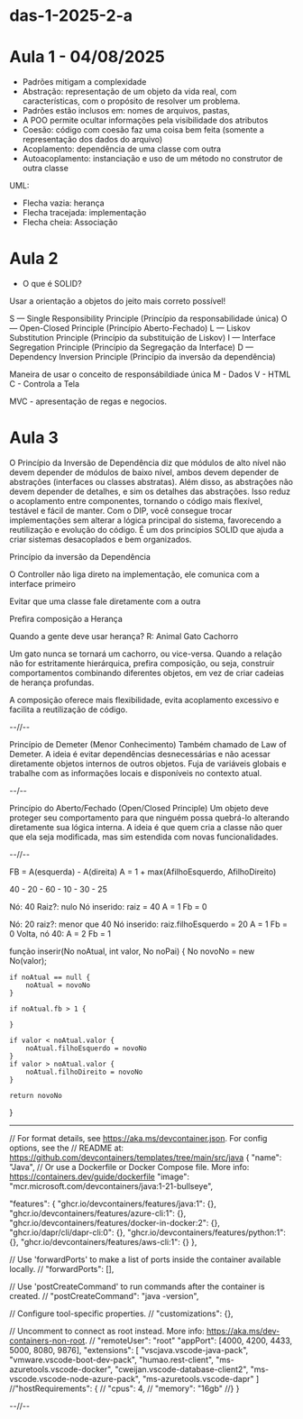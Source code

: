 # das-1-2025-2-a

# Aula 1 - 04/08/2025

- Padrões mitigam a complexidade
- Abstração: representação de um objeto da vida real, com características, com o propósito de resolver um problema.
- Padrões estão inclusos em: nomes de arquivos, pastas, 
- A POO permite ocultar informações pela visibilidade dos atributos
- Coesão: código com coesão faz uma coisa bem feita (somente a representação dos dados do arquivo)
- Acoplamento: dependência de uma classe com outra
- Autoacoplamento: instanciação e uso de um método no construtor de outra classe

UML:
- Flecha vazia: herança
- Flecha tracejada: implementação
- Flecha cheia: Associação


# Aula 2

- O que é SOLID?

Usar a orientação a objetos do jeito mais correto possível!

S — Single Responsibility Principle (Princípio da responsabilidade única)
O — Open-Closed Principle (Princípio Aberto-Fechado)
L — Liskov Substitution Principle (Princípio da substituição de Liskov)
I — Interface Segregation Principle (Princípio da Segregação da Interface)
D — Dependency Inversion Principle (Princípio da inversão da dependência)

Maneira de usar o conceito de responsábildiade única
M - Dados
V - HTML
C - Controla a Tela

MVC - apresentação de regas e negocios.


# Aula 3

O Princípio da Inversão de Dependência diz que módulos de alto nível não devem depender de módulos de baixo nível, ambos devem depender de abstrações (interfaces ou classes abstratas). Além disso, as abstrações não devem depender de detalhes, e sim os detalhes das abstrações. Isso reduz o acoplamento entre componentes, tornando o código mais flexível, testável e fácil de manter. Com o DIP, você consegue trocar implementações sem alterar a lógica principal do sistema, favorecendo a reutilização e evolução do código. É um dos princípios SOLID que ajuda a criar sistemas desacoplados e bem organizados.


Princípio da inversão da Dependência 

O Controller não liga direto na implementação, ele comunica com a interface primeiro

Evitar que uma classe fale diretamente com a outra 

Prefira composição a Herança 

Quando a gente deve usar herança?
R:     Animal
Gato    	Cachorro

Um gato nunca se tornará um cachorro, ou vice-versa.
Quando a relação não for estritamente hierárquica, prefira composição, ou seja, construir comportamentos combinando diferentes objetos, em vez de criar cadeias de herança profundas.

A composição oferece mais flexibilidade, evita acoplamento excessivo e facilita a reutilização de código.

--//--

Princípio de Demeter (Menor Conhecimento)
Também chamado de Law of Demeter.
A ideia é evitar dependências desnecessárias e não acessar diretamente objetos internos de outros objetos.
Fuja de variáveis globais e trabalhe com as informações locais e disponíveis no contexto atual.

  --/--
  
Princípio do Aberto/Fechado (Open/Closed Principle)
Um objeto deve proteger seu comportamento para que ninguém possa quebrá-lo alterando diretamente sua lógica interna.
A ideia é que quem cria a classe não quer que ela seja modificada, mas sim estendida com novas funcionalidades.

  --//-- 

  FB = A(esquerda) - A(direita)
A = 1 + max(AfilhoEsquerdo, AfilhoDireito)

40 - 20 - 60 - 10 - 30 - 25

Nó: 40
Raiz?: nulo
Nó inserido: raiz = 40
A = 1
Fb = 0

Nó: 20
raiz?: menor que 40
Nó inserido: raiz.filhoEsquerdo = 20
A = 1
Fb = 0
Volta, nó 40:
    A = 2
    Fb = 1


função inserir(No noAtual, int valor, No noPai) {
    No novoNo = new No(valor);

    if noAtual == null {
        noAtual = novoNo
    }

    if noAtual.fb > 1 {

    }

    if valor < noAtual.valor {
        noAtual.filhoEsquerdo = novoNo
    }
    if valor > noAtual.valor {
        noAtual.filhoDireito = novoNo
    }

    return novoNo

}

----

// For format details, see https://aka.ms/devcontainer.json. For config options, see the
// README at: https://github.com/devcontainers/templates/tree/main/src/java
{
  "name": "Java",
  // Or use a Dockerfile or Docker Compose file. More info: https://containers.dev/guide/dockerfile
  "image": "mcr.microsoft.com/devcontainers/java:1-21-bullseye",

  "features": {
    "ghcr.io/devcontainers/features/java:1": {},
    "ghcr.io/devcontainers/features/azure-cli:1": {},
    "ghcr.io/devcontainers/features/docker-in-docker:2": {},
    "ghcr.io/dapr/cli/dapr-cli:0": {},
    "ghcr.io/devcontainers/features/python:1": {},
    "ghcr.io/devcontainers/features/aws-cli:1": {}
  },

  // Use 'forwardPorts' to make a list of ports inside the container available locally.
  // "forwardPorts": [],

  // Use 'postCreateCommand' to run commands after the container is created.
  // "postCreateCommand": "java -version",

  // Configure tool-specific properties.
  // "customizations": {},

  // Uncomment to connect as root instead. More info: https://aka.ms/dev-containers-non-root.
  // "remoteUser": "root"
  "appPort": [4000, 4200, 4433, 5000, 8080, 9876],
  "extensions": [
    "vscjava.vscode-java-pack",
    "vmware.vscode-boot-dev-pack",
    "humao.rest-client",
    "ms-azuretools.vscode-docker",
    "cweijan.vscode-database-client2",
    "ms-vscode.vscode-node-azure-pack",
    "ms-azuretools.vscode-dapr"
  ]
  //"hostRequirements": {
  //	"cpus": 4,
  //	"memory": "16gb"
  //}
}

--//--





